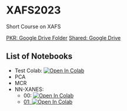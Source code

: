 # XAFS2023
Short Course on XAFS


[PKR: Google Drive Folder](https://drive.google.com/drive/u/1/folders/1cvrEAqEUza7zB9Dw9aWN0d4X-x45wwH8)
[Shared: Google Drive]()


## List of Notebooks
- Test Colab: <a target="_blank" href="https://colab.research.google.com/github/pkrouth/XAFS2023/blob/pkrouth-MCR/notebooks/Test_Colab.ipynb"> <img src="https://colab.research.google.com/assets/colab-badge.svg" alt="Open In Colab"/></a>
- PCA
- MCR
- NN-XANES:
  - 00: <a target="_blank" href="https://colab.research.google.com/github/pkrouth/XAFS2023/blob/pkrouth-MCR/notebooks/00_NN_XANES_Introduction.ipynb"><img src="https://colab.research.google.com/assets/colab-badge.svg" alt="Open In Colab"/>
  - 01: <a target="_blank" href="https://colab.research.google.com/github/pkrouth/XAFS2023/blob/pkrouth-MCR/notebooks/01_NN_XANES_Training_data_preparation.ipynb"><img src="https://colab.research.google.com/assets/colab-badge.svg" alt="Open In Colab"/>
